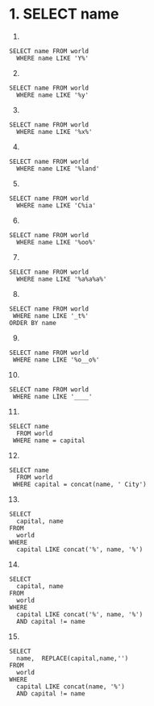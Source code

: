 # 1. SELECT name


1. 
```
SELECT name FROM world
  WHERE name LIKE 'Y%'
```

2.
```
SELECT name FROM world
  WHERE name LIKE '%y'
```

3.
```
SELECT name FROM world
  WHERE name LIKE '%x%'
```

4.
```
SELECT name FROM world
  WHERE name LIKE '%land'
```

5. 
```
SELECT name FROM world
  WHERE name LIKE 'C%ia'
```

6. 
```
SELECT name FROM world
  WHERE name LIKE '%oo%'
```

7. 
```
SELECT name FROM world
  WHERE name LIKE '%a%a%a%'
```

8. 
```
SELECT name FROM world
 WHERE name LIKE '_t%'
ORDER BY name
```

9. 
```
SELECT name FROM world
 WHERE name LIKE '%o__o%'
```

10. 
```
SELECT name FROM world
 WHERE name LIKE '____'
```

11. 
```
SELECT name
  FROM world
 WHERE name = capital
```

12. 
```
SELECT name
  FROM world
 WHERE capital = concat(name, ' City')
```

13. 
```
SELECT
  capital, name
FROM
  world 
WHERE
  capital LIKE concat('%', name, '%')
```

14. 
```
SELECT
  capital, name
FROM
  world
WHERE
  capital LIKE concat('%', name, '%')
  AND capital != name
```

15. 
```
SELECT
  name,  REPLACE(capital,name,'')
FROM
  world
WHERE
  capital LIKE concat(name, '%')
  AND capital != name
```
